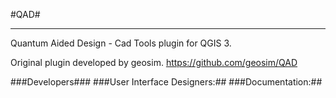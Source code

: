 #QAD#


----------

Quantum Aided Design - Cad Tools plugin for QGIS 3.

Original plugin developed by geosim.
https://github.com/geosim/QAD

###Developers###
###User Interface Designers:##
###Documentation:##
